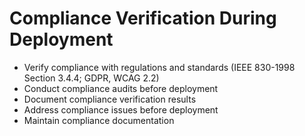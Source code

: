 # Compliance Verification During Deployment

- Verify compliance with regulations and standards (IEEE 830-1998 Section 3.4.4; GDPR, WCAG 2.2)
- Conduct compliance audits before deployment
- Document compliance verification results
- Address compliance issues before deployment
- Maintain compliance documentation